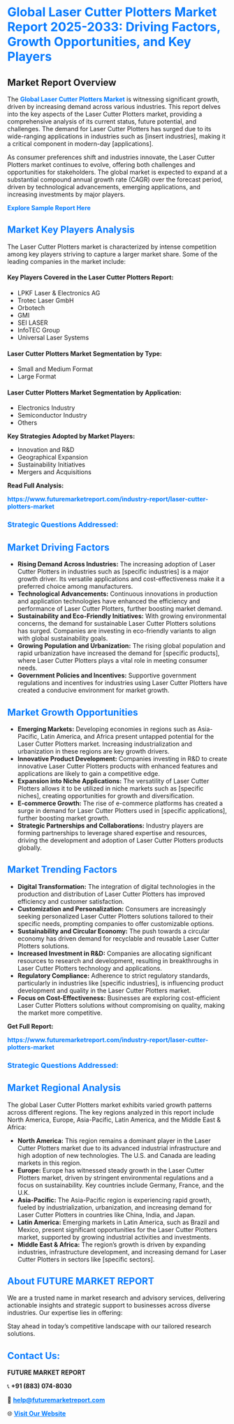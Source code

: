 <h1 style="color: #007BFF;">Global Laser Cutter Plotters Market Report 2025-2033: Driving Factors, Growth Opportunities, and Key Players</h1>

<section id="overview">
<h2>Market Report Overview</h2>
<p>The <a href="https://www.futuremarketreport.com/industry-report/laser-cutter-plotters-market" style="color: #007BFF; text-decoration: none;"><strong>Global Laser Cutter Plotters Market</strong></a> is witnessing significant growth, driven by increasing demand across various industries. This report delves into the key aspects of the Laser Cutter Plotters market, providing a comprehensive analysis of its current status, future potential, and challenges. The demand for Laser Cutter Plotters has surged due to its wide-ranging applications in industries such as [insert industries], making it a critical component in modern-day [applications].</p>
<p>As consumer preferences shift and industries innovate, the Laser Cutter Plotters market continues to evolve, offering both challenges and opportunities for stakeholders. The global market is expected to expand at a substantial compound annual growth rate (CAGR) over the forecast period, driven by technological advancements, emerging applications, and increasing investments by major players.</p>
</section>

<section id="overview">
<p><a href="https://www.futuremarketreport.com/request-sample/reportId=104274" style="color: #007BFF; text-decoration: none;"><strong>Explore Sample Report Here</strong></a></p>
</section>

<section id="key-players">
<h2 style="color: #007BFF;">Market Key Players Analysis</h2>
<p>The Laser Cutter Plotters market is characterized by intense competition among key players striving to capture a larger market share. Some of the leading companies in the market include:</p>
<h4>Key Players Covered in the Laser Cutter Plotters Report:</h4>
<ul><li>LPKF Laser &amp; Electronics AG</li><li>Trotec Laser GmbH</li><li>Orbotech</li><li>GMI</li><li>SEI LASER</li><li>InfoTEC Group</li><li>Universal Laser Systems</li></ul>
<h4>Laser Cutter Plotters Market Segmentation by Type:</h4>
<ul><li>Small and Medium Format</li><li>Large Format</li></ul>

<h4>Laser Cutter Plotters Market Segmentation by Application:</h4>
<ul><li>Electronics Industry</li><li>Semiconductor Industry</li><li>Others</li></ul>
<p><strong>Key Strategies Adopted by Market Players:</strong></p>
<ul>
<li>Innovation and R&D</li>
<li>Geographical Expansion</li>
<li>Sustainability Initiatives</li>
<li>Mergers and Acquisitions</li>
</ul>
</section>

<section>
<p><strong>Read Full Analysis: </strong></p><a href="https://www.futuremarketreport.com/industry-report/laser-cutter-plotters-market" style="color: #007BFF; text-decoration: none;"><strong>https://www.futuremarketreport.com/industry-report/laser-cutter-plotters-market</strong></a>
<h3 style="color: #007BFF;">Strategic Questions Addressed:</h3>
</section>

<section id="driving-factors">
<h2 style="color: #007BFF;">Market Driving Factors</h2>
<ul>
<li><strong>Rising Demand Across Industries:</strong> The increasing adoption of Laser Cutter Plotters in industries such as [specific industries] is a major growth driver. Its versatile applications and cost-effectiveness make it a preferred choice among manufacturers.</li>
<li><strong>Technological Advancements:</strong> Continuous innovations in production and application technologies have enhanced the efficiency and performance of Laser Cutter Plotters, further boosting market demand.</li>
<li><strong>Sustainability and Eco-Friendly Initiatives:</strong> With growing environmental concerns, the demand for sustainable Laser Cutter Plotters solutions has surged. Companies are investing in eco-friendly variants to align with global sustainability goals.</li>
<li><strong>Growing Population and Urbanization:</strong> The rising global population and rapid urbanization have increased the demand for [specific products], where Laser Cutter Plotters plays a vital role in meeting consumer needs.</li>
<li><strong>Government Policies and Incentives:</strong> Supportive government regulations and incentives for industries using Laser Cutter Plotters have created a conducive environment for market growth.</li>
</ul>
</section>

<section id="growth-opportunities">
<h2 style="color: #007BFF;">Market Growth Opportunities</h2>
<ul>
<li><strong>Emerging Markets:</strong> Developing economies in regions such as Asia-Pacific, Latin America, and Africa present untapped potential for the Laser Cutter Plotters market. Increasing industrialization and urbanization in these regions are key growth drivers.</li>
<li><strong>Innovative Product Development:</strong> Companies investing in R&D to create innovative Laser Cutter Plotters products with enhanced features and applications are likely to gain a competitive edge.</li>
<li><strong>Expansion into Niche Applications:</strong> The versatility of Laser Cutter Plotters allows it to be utilized in niche markets such as [specific niches], creating opportunities for growth and diversification.</li>
<li><strong>E-commerce Growth:</strong> The rise of e-commerce platforms has created a surge in demand for Laser Cutter Plotters used in [specific applications], further boosting market growth.</li>
<li><strong>Strategic Partnerships and Collaborations:</strong> Industry players are forming partnerships to leverage shared expertise and resources, driving the development and adoption of Laser Cutter Plotters products globally.</li>
</ul>
</section>

<section id="trending-factors">
<h2 style="color: #007BFF;">Market Trending Factors</h2>
<ul>
<li><strong>Digital Transformation:</strong> The integration of digital technologies in the production and distribution of Laser Cutter Plotters has improved efficiency and customer satisfaction.</li>
<li><strong>Customization and Personalization:</strong> Consumers are increasingly seeking personalized Laser Cutter Plotters solutions tailored to their specific needs, prompting companies to offer customizable options.</li>
<li><strong>Sustainability and Circular Economy:</strong> The push towards a circular economy has driven demand for recyclable and reusable Laser Cutter Plotters solutions.</li>
<li><strong>Increased Investment in R&D:</strong> Companies are allocating significant resources to research and development, resulting in breakthroughs in Laser Cutter Plotters technology and applications.</li>
<li><strong>Regulatory Compliance:</strong> Adherence to strict regulatory standards, particularly in industries like [specific industries], is influencing product development and quality in the Laser Cutter Plotters market.</li>
<li><strong>Focus on Cost-Effectiveness:</strong> Businesses are exploring cost-efficient Laser Cutter Plotters solutions without compromising on quality, making the market more competitive.</li>
</ul>
</section>

<section>
<p><strong>Get Full Report: </strong></p><a href="https://www.futuremarketreport.com/industry-report/laser-cutter-plotters-market" style="color: #007BFF; text-decoration: none;"><strong>https://www.futuremarketreport.com/industry-report/laser-cutter-plotters-market</strong></a>
<h3 style="color: #007BFF;">Strategic Questions Addressed:</h3>
</section>


<section id="regional-analysis">
<h2 style="color: #007BFF;">Market Regional Analysis</h2>
<p>The global Laser Cutter Plotters market exhibits varied growth patterns across different regions. The key regions analyzed in this report include North America, Europe, Asia-Pacific, Latin America, and the Middle East & Africa:</p>
<ul>
<li><strong>North America:</strong> This region remains a dominant player in the Laser Cutter Plotters market due to its advanced industrial infrastructure and high adoption of new technologies. The U.S. and Canada are leading markets in this region.</li>
<li><strong>Europe:</strong> Europe has witnessed steady growth in the Laser Cutter Plotters market, driven by stringent environmental regulations and a focus on sustainability. Key countries include Germany, France, and the U.K.</li>
<li><strong>Asia-Pacific:</strong> The Asia-Pacific region is experiencing rapid growth, fueled by industrialization, urbanization, and increasing demand for Laser Cutter Plotters in countries like China, India, and Japan.</li>
<li><strong>Latin America:</strong> Emerging markets in Latin America, such as Brazil and Mexico, present significant opportunities for the Laser Cutter Plotters market, supported by growing industrial activities and investments.</li>
<li><strong>Middle East & Africa:</strong> The region’s growth is driven by expanding industries, infrastructure development, and increasing demand for Laser Cutter Plotters in sectors like [specific sectors].</li>
</ul>
</section>

<footer>
<h2 style="color: #007BFF;">About FUTURE MARKET REPORT</h2>
<p>We are a trusted name in market research and advisory services, delivering actionable insights and strategic support to businesses across diverse industries. Our expertise lies in offering:</p>

<p>Stay ahead in today’s competitive landscape with our tailored research solutions.</p>

<h2 style="color: #007BFF;">Contact Us:</h2>
<p><strong>FUTURE MARKET REPORT</strong></p>
<p>📞 <strong>+91 (883) 074-8030</strong></p>
<p>📧 <strong><a href="mailto:help@futuremarketreport.com" style="color: #007BFF;">help@futuremarketreport.com</a></strong></p>
<p>🌐 <strong><a href="https://www.futuremarketreport.com/" style="color: #007BFF;">Visit Our Website</a></strong></p>
</footer>